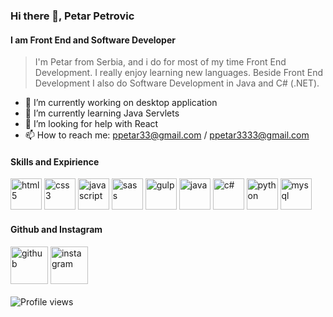 ### Hi there 👋, Petar Petrovic
#### I am Front End and Software Developer
>I'm Petar from Serbia, and i do for most of my time Front End Development. I really enjoy learning new languages. Beside Front End Development I also do Software Development in Java and C# (.NET).

- 🔭 I’m currently working on desktop application 
- 🌱 I’m currently learning Java Servlets 
- 🤔 I’m looking for help with React 
- 📫 How to reach me: ppetar33@gmail.com / ppetar3333@gmail.com 

#### Skills and Expirience
<img src='https://cdn.jsdelivr.net/npm/simple-icons@3.0.1/icons/html5.svg' alt='html5' height='50'>  <img src='https://cdn.jsdelivr.net/npm/simple-icons@3.0.1/icons/css3.svg' alt='css3' height='50'>  <img src='https://cdn.jsdelivr.net/npm/simple-icons@3.0.1/icons/javascript.svg' alt='javascript' height='50'>  <img src='https://cdn.jsdelivr.net/npm/simple-icons@3.0.1/icons/sass.svg' alt='sass' height='50'>  <img src='https://cdn.jsdelivr.net/npm/simple-icons@3.0.1/icons/gulp.svg' alt='gulp' height='50'>  <img src='https://cdn.jsdelivr.net/npm/simple-icons@3.0.1/icons/java.svg' alt='java' height='50'>  <img src='https://cdn.jsdelivr.net/npm/simple-icons@3.0.1/icons/c.svg' alt='c#' height='50'>  <img src='https://cdn.jsdelivr.net/npm/simple-icons@3.0.1/icons/python.svg' alt='python' height='50'>  <img src='https://cdn.jsdelivr.net/npm/simple-icons@3.0.1/icons/mysql.svg' alt='mysql' height='50'>

#### Github and Instagram
[<img src='https://cdn.jsdelivr.net/npm/simple-icons@3.0.1/icons/github.svg' alt='github' height='60'>](https://github.com/ppetar3333)  [<img src='https://cdn.jsdelivr.net/npm/simple-icons@3.0.1/icons/instagram.svg' alt='instagram' height='60'>](https://www.instagram.com/petrex_____/)  
</br>
![Profile views](https://gpvc.arturio.dev/ppetar3333)

